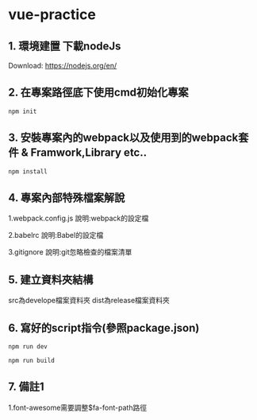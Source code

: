 # vue-practice

## 1. 環境建置 下載nodeJs

Download: https://nodejs.org/en/

## 2. 在專案路徑底下使用cmd初始化專案

    npm init

## 3. 安裝專案內的webpack以及使用到的webpack套件 & Framwork,Library etc..

    npm install

## 4. 專案內部特殊檔案解說

1.webpack.config.js
說明:webpack的設定檔

2.babelrc
說明:Babel的設定檔

3.gitignore
說明:git忽略檢查的檔案清單

## 5. 建立資料夾結構

src為develope檔案資料夾
dist為release檔案資料夾

## 6. 寫好的script指令(參照package.json)

    npm run dev

    npm run build

## 7. 備註1

1.font-awesome需要調整$fa-font-path路徑